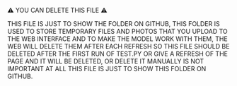 ⚠️ YOU CAN DELETE THIS FILE ⚠️

THIS FILE IS JUST TO SHOW THE FOLDER ON GITHUB, THIS FOLDER IS USED TO STORE TEMPORARY FILES AND PHOTOS THAT YOU UPLOAD TO THE WEB INTERFACE 
AND TO MAKE THE MODEL WORK WITH THEM, THE WEB WILL DELETE THEM AFTER EACH REFRESH SO THIS FILE SHOULD BE DELETED AFTER THE FIRST RUN OF TEST.PY 
OR GIVE A REFRESH OF THE PAGE AND IT WILL BE DELETED, OR DELETE IT MANUALLY IS NOT IMPORTANT AT ALL THIS FILE IS JUST TO SHOW THIS FOLDER ON GITHUB.